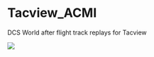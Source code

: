 # Tacview_ACMI
DCS World after flight track replays for Tacview

<img src="https://www.tacview.net/img/pic-understand.png">
